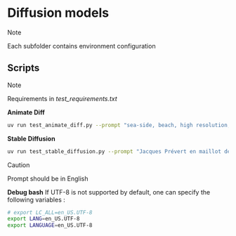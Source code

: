 # Diffusion models

> [!NOTE]
> Each subfolder contains environment configuration


## Scripts

> [!NOTE]
> Requirements in *test_requirements.txt*

**Animate Diff**

```bash
uv run test_animate_diff.py --prompt "sea-side, beach, high resolution, pine trees, waves"
```

**Stable Diffusion**

```bash
uv run test_stable_diffusion.py --prompt "Jacques Prévert en maillot de bain"
```

> [!CAUTION]
> Prompt should be in English

**Debug bash**
If UTF-8 is not supported by default, one can specify the following variables :

```bash
# export LC_ALL=en_US.UTF-8
export LANG=en_US.UTF-8
export LANGUAGE=en_US.UTF-8
```

